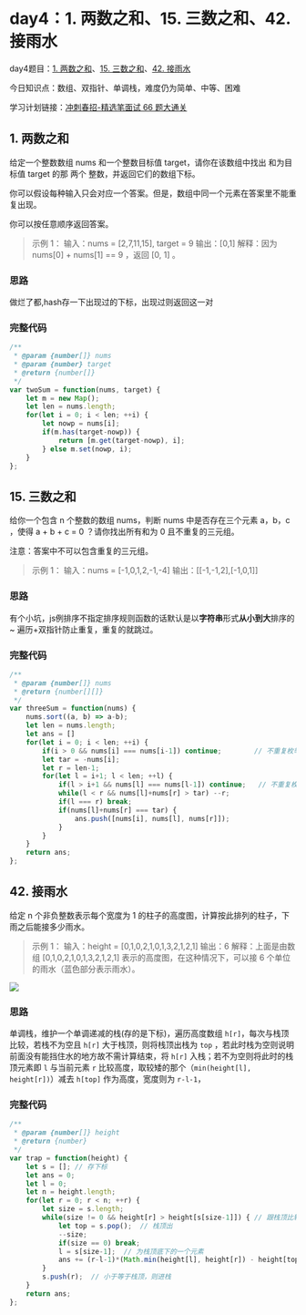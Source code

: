 # day4：1. 两数之和、15. 三数之和、42. 接雨水

day4题目：[1. 两数之和](https://leetcode-cn.com/problems/two-sum/)、[15. 三数之和](https://leetcode-cn.com/problems/3sum/)、[42. 接雨水](https://leetcode-cn.com/problems/trapping-rain-water/)

今日知识点：数组、双指针、单调栈，难度仍为简单、中等、困难

学习计划链接：[冲刺春招-精选笔面试 66 题大通关](https://leetcode-cn.com/study-plan/bytedancecampus/?progress=dcmyjb3)

## 1. 两数之和

给定一个整数数组 nums 和一个整数目标值 target，请你在该数组中找出 和为目标值 target 的那 两个 整数，并返回它们的数组下标。

你可以假设每种输入只会对应一个答案。但是，数组中同一个元素在答案里不能重复出现。

你可以按任意顺序返回答案。

> 示例 1： 输入：nums = \[2,7,11,15], target = 9 输出：\[0,1] 解释：因为 nums\[0] + nums\[1] == 9 ，返回 \[0, 1] 。

### 思路

做烂了都,hash存一下出现过的下标，出现过则返回这一对

### 完整代码

```javascript
/**
 * @param {number[]} nums
 * @param {number} target
 * @return {number[]}
 */
var twoSum = function(nums, target) {
    let m = new Map();
    let len = nums.length;
    for(let i = 0; i < len; ++i) {
        let nowp = nums[i];
        if(m.has(target-nowp)) {
            return [m.get(target-nowp), i];
        } else m.set(nowp, i);
    }
};
```

## 15. 三数之和

给你一个包含 n 个整数的数组 nums，判断 nums 中是否存在三个元素 a，b，c ，使得 a + b + c = 0 ？请你找出所有和为 0 且不重复的三元组。

注意：答案中不可以包含重复的三元组。

> 示例 1： 输入：nums = \[-1,0,1,2,-1,-4] 输出：\[\[-1,-1,2],\[-1,0,1]]

### 思路

有个小坑，js例排序不指定排序规则函数的话默认是以**字符串**形式**从小到大**排序的\~ 遍历+双指针防止重复，重复的就跳过。

### 完整代码

```javascript
/**
 * @param {number[]} nums
 * @return {number[][]}
 */
var threeSum = function(nums) {
    nums.sort((a, b) => a-b);
    let len = nums.length;
    let ans = []
    for(let i = 0; i < len; ++i) {
        if(i > 0 && nums[i] === nums[i-1]) continue;        // 不重复枚举
        let tar = -nums[i];
        let r = len-1;
        for(let l = i+1; l < len; ++l) {
            if(l > i+1 && nums[l] === nums[l-1]) continue;   // 不重复枚举
            while(l < r && nums[l]+nums[r] > tar) --r;
            if(l === r) break;
            if(nums[l]+nums[r] === tar) {
                ans.push([nums[i], nums[l], nums[r]]);
            }
        }
    }
    return ans;
};
```

## 42. 接雨水

给定 n 个非负整数表示每个宽度为 1 的柱子的高度图，计算按此排列的柱子，下雨之后能接多少雨水。

> 示例 1：  输入：height = \[0,1,0,2,1,0,1,3,2,1,2,1] 输出：6 解释：上面是由数组 \[0,1,0,2,1,0,1,3,2,1,2,1] 表示的高度图，在这种情况下，可以接 6 个单位的雨水（蓝色部分表示雨水）。

![](https://img-blog.csdnimg.cn/c9ea51f7298b4b69a8a39483b8e20af9.png)

### 思路

单调栈，维护一个单调递减的栈(存的是下标)，遍历高度数组 `h[r]`，每次与栈顶比较，若栈不为空且 `h[r]` 大于栈顶，则将栈顶出栈为 `top` ，若此时栈为空则说明前面没有能挡住水的地方故不需计算结束，将 `h[r]` 入栈；若不为空则将此时的栈顶元素即 `l` 与当前元素 `r` 比较高度，取较矮的那个（`min(height[l], height[r])`）减去 `h[top]` 作为高度，宽度则为 `r-l-1`，

### 完整代码

```javascript
/**
 * @param {number[]} height
 * @return {number}
 */
var trap = function(height) {
    let s = []; // 存下标
    let ans = 0;
    let l = 0;
    let n = height.length;
    for(let r = 0; r < n; ++r) {
        let size = s.length;
        while(size != 0 && height[r] > height[s[size-1]]) { // 跟栈顶比较
            let top = s.pop();  // 栈顶出
            --size;
            if(size == 0) break;
            l = s[size-1];  // 为栈顶底下的一个元素
            ans += (r-l-1)*(Math.min(height[l], height[r]) - height[top]);  // 宽*高
        }
        s.push(r);  // 小于等于栈顶，则进栈
    }
    return ans;
};
```
